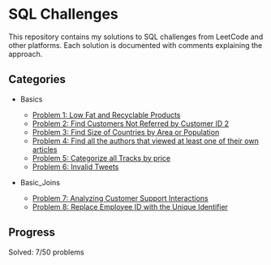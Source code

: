 # SQL Challenges

This repository contains my solutions to SQL challenges from LeetCode and other platforms. Each solution is documented with comments explaining the approach.

## Categories
- Basics
  - [Problem 1: Low Fat and Recyclable Products](Basics/LowFatAndRecyclable.sql)
  - [Problem 2: Find Customers Not Referred by Customer ID 2](Basics/FindCustomerReferee.sql)
  - [Problem 3: Find Size of Countries by Area or Population](Basics/BigCountries.sql)
  - [Problem 4: Find all the authors that viewed at least one of their own articles](Basics/ArticleViews.sql)
  - [Problem 5: Categorize all Tracks by price](CategorizeTracksbyPrice.sql)
  - [Problem 6: Invalid Tweets](InvalidTweets.sql)

- Basic_Joins
  - [Problem 7: Analyzing Customer Support Interactions](Basic_Joins/AnalyzingCustomerSupportInteractions.sql)
  - [Problem 8: Replace Employee ID with the Unique Identifier](Basic_Joins/ReplaceEmplyeeIdWith_Unique_Identifer.sql)

## Progress
Solved: 7/50 problems
